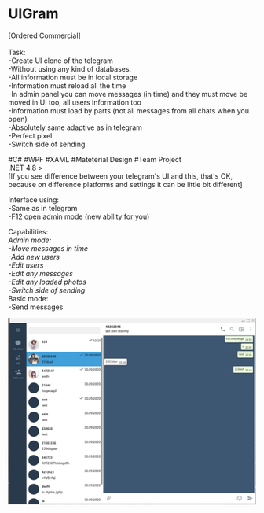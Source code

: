 # UIGram

[Ordered Commercial] </br>
</br>Task:</br>
-Create UI clone of the telegram</br>
-Without using any kind of databases.</br>
-All information must be in local storage</br>
-Information must reload all the time</br>
-In admin panel you can move messages (in time) and they must move be moved in UI too, all users information too</br>
-Information must load by parts (not all messages from all chats when you open)</br>
-Absolutely same adaptive as in telegram</br>
-Perfect pixel</br>
-Switch side of sending</br>


#C# #WPF #XAML #Mateterial Design #Team Project</br>
.NET 4.8 > </br>
[If you see difference between your telegram's UI and this, that's OK, because on difference platforms and settings it can be little bit different] </br>

Interface using:</br>
-Same as in telegram</br>
-F12 open admin mode (new ability for you)</br>

Сapabilities:</br>
*Admin mode:</br>
-Move messages in time</br>
-Add new users </br>
-Edit users</br>
-Edit any messages</br>
-Edit any loaded photos</br>
-Switch side of sending*</br>
Basic mode:</br>
-Send messages</br>


![Image alt](https://github.com/SaintAllary/UIGram/raw/SUPERLAST/ImagesGit/first.jpg)
